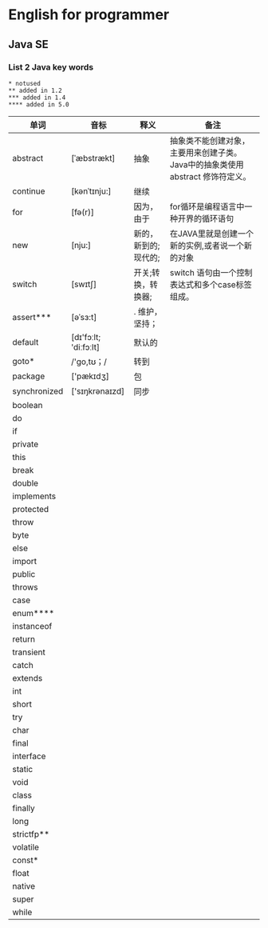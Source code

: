 # English for programmer
## Java SE 
### List 2 Java key words

```
* notused
** added in 1.2
*** added in 1.4
**** added in 5.0
```

|单词|音标|释义|备注|
|---|---|---|---|
|abstract|[ˈæbstrækt]|抽象|抽象类不能创建对象，主要用来创建子类。Java中的抽象类使用 abstract 修饰符定义。|
|continue|[kənˈtɪnju:]|继续||
|for|[fə(r)]|因为，由于|for循环是编程语言中一种开界的循环语句|
|new|[nju:]|新的，新到的; 现代的;|在JAVA里就是创建一个新的实例,或者说一个新的对象|
|switch|[swɪtʃ]|开关;转换，转换器;|switch 语句由一个控制表达式和多个case标签组成。|
|assert***|[əˈsɜ:t]|. 维护，坚持；||
|default|[dɪ'fɔːlt; 'diːfɔːlt]|默认的||
|goto*|/'ɡo,tʊ；/|转到||
|package|['pækɪdʒ]|包||
|synchronized|['sɪŋkrənaɪzd]|同步||
|boolean||||
|do||||
|if||||
|private||||
|this||||
|break||||
|double||||
|implements||||
|protected||||
|throw||||
|byte||||
|else||||
|import||||
|public||||
|throws||||
|case||||
|enum****||||
|instanceof||||
|return||||
|transient||||
|catch||||
|extends||||
|int||||
|short||||
|try||||
|char||||
|final||||
|interface||||
|static||||
|void||||
|class||||
|finally||||
|long||||
|strictfp**||||
|volatile||||
|const*||||
|float||||
|native||||
|super||||
|while||||